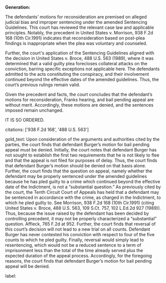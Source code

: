 **Generation:**

The defendants’ motions for reconsideration are premised on alleged judicial bias and improper sentencing under the amended Sentencing Guidelines. This court has reviewed the relevant case law and applicable principles. Notably, the precedent in United States v. Morrison, 938 F.2d 168 (10th Cir.1991) indicates that reconsideration based on post-plea findings is inappropriate when the plea was voluntary and counseled.

Further, the court's application of the Sentencing Guidelines aligned with the decision in United States v. Broce, 488 U.S. 563 (1989), where it was determined that a valid guilty plea forecloses collateral attacks on the conviction, barring specific exceptions not applicable here. The defendants admitted to the acts constituting the conspiracy, and their involvement continued beyond the effective dates of the amended guidelines. Thus, the court’s previous rulings remain valid.

Given the precedent and facts, the court concludes that the defendant’s motions for reconsideration, Franks hearing, and bail pending appeal are without merit. Accordingly, these motions are denied, and the sentences imposed remain unchanged.

IT IS SO ORDERED.

citations: ['938 F.2d 168', '488 U.S. 563']

gold_text: Upon consideration of the arguments and authorities cited by the parties, the court finds that defendant Burger’s motion for bail pending appeal must be denied. Initially, the court notes that defendant Burger has not sought to establish the first two requirements that he is not likely to flee and that the appeal is not filed for purposes of delay. Thus, the court finds that defendant Burger’s motion should be denied on that basis alone. Further, the court finds that the question on appeal, namely whether the defendant may be properly sentenced under the amended guidelines because he has pled guilty to a crime which continued beyond the effective date of the Indictment, is not a “substantial question.” As previously cited by the court, the Tenth Circuit Court of Appeals has held that a defendant may be sentenced in accordance with the crime, as charged in the Indictment, to which he pled guilty to. See Morrison, 938 F.2d 168 (10th Cir.1991) (citing United States v. Broce, 488 U.S. 563, 109 S.Ct. 757, 102 L.Ed.2d 927 (1989)). Thus, because the issue raised by the defendant has been decided by controlling precedent, it may not be properly characterized a “substantial” question. Affleck, 765 F.2d at 952. Further, the court finds that reversal of this court’s decision will not lead to a new trial on all counts. Defendant Burger has never contested his conviction with respect to four of the five counts to which he pled guilty. Finally, reversal would simply lead to resentencing, which would not be a reduced sentence to a term of imprisonment less than the total of the time already served plus the expected duration of the appeal process. Accordingly, for the foregoing reasons, the court finds that defendant Burger’s motion for bail pending appeal will be denied.

label: 
